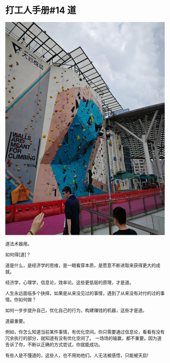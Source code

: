 # 打工人手册#14 道

 ![](img/a2658e11-920f-4b84-869d-7672c8e573b1.jpg)
 
道法术器用。

如何得[道]？

道是什么，是经济学的思维，是一眼看穿本质，是愿意不断进取来获得更大的成就。

经济学，心理学，信息论，效率论。这些更低层的原理，才是道。

人生永远面临多个抉择，如果是从来没见过的事情，遇到了从来没有对付的过的事情。你如何做？

如何一步步提升自己，优化自己的行为，构建赚钱的机器，这些才是道。

道最重要。

例如，你怎么知道当前某件事情，有优化空间。你只需要通过信息论，看看有没有冗余执行的部分，就知道有没有优化空间了。
一场场的输赢，都不重要。因为道告诉了你，不断以正确的方式尝试，你就能成功。

有些人是不懂道的，这些人，也不用劝他们。人无法被感悟，只能被天启!